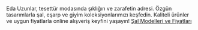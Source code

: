 Eda Uzunlar, tesettür modasında şıklığın ve zarafetin adresi. Özgün tasarımlarla şal, eşarp ve giyim koleksiyonlarımızı keşfedin. Kaliteli ürünler ve uygun fiyatlarla online alışveriş keyfini yaşayın!
<a href="https://www.edauzunlar.com/sal">Şal Modelleri ve Fiyatları</a>
